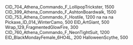 CID_704_Athena_Commando_F_LollipopTrickster, 1500
CID_399_Athena_Commando_F_AshtonBoardwalk, 1500
CID_753_Athena_Commando_F_Hostile, 1200
na
na
na
Pickaxe_ID_014_WinterCamo, 500
EID_ArtGiant, 500
Wrap_129_FragmentedGlowFire, 300
CID_760_Athena_Commando_F_NeonTightSuit, 1200
EID_BlackMondayFemale_6HO4L, 200
HalloweenScythe, 500
